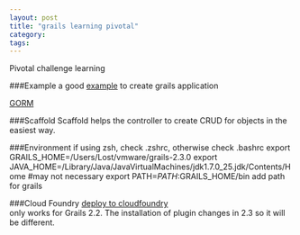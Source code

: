 ```yaml
---
layout: post
title: "grails learning pivotal"
category:
tags:
---
```

Pivotal challenge learning

###Example
a good [example](http://www.springbyexample.org/examples/simple-grails-webapp-modify-code.html) to create grails application

[GORM](http://www.grails.org/doc/latest/guide/GORM.html)

###Scaffold
Scaffold helps the controller to create CRUD for objects in the easiest way.

###Environment
if using zsh, check .zshrc, otherwise check .bashrc
    export GRAILS_HOME=/Users/Lost/vmware/grails-2.3.0
    export JAVA_HOME=/Library/Java/JavaVirtualMachines/jdk1.7.0_25.jdk/Contents/Home     #may not necessary
    export PATH=$PATH:$GRAILS_HOME/bin
add path for grails

###Cloud Foundry
[deploy to cloudfoundry](http://blog.swierczynski.net/2012/01/cloud-foundry-grails-lightning-fast-deployment/)      
only works for Grails 2.2. The installation of plugin changes in 2.3 so it will be different.

